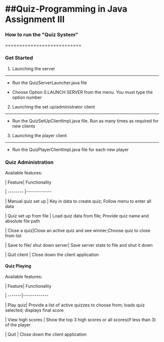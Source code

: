 ##Quiz-Programming in Java Assignment III
===========================
### How to run the "Quiz System"
===========================
### Get Started

 1. Launching the server
-------------------------------------------
 - Run the QuizServerLauncher.java file

 - Choose Option 0.LAUNCH SERVER from the menu. You must type the option number

2. Launching the set up/administrator client
----------------------------------------------
 - Run the QuizSetUpClientImpl.java file. Run as many times as required for new clients

3. Launching the player client
-------------------------------------------------------------------------
 - Run the QuizPlayerClientImpl.java file for each new player

### Quiz Administration

Available features:

| Feature| Functionality

| -------- |-------------

| Manual quiz set up | Key in data to create quiz; Follow menu to enter all data

| Quiz set up from file | Load quiz data from file; Provide quiz name and absolute file path

| Close a quiz|Close an active quiz and see winner;Choose quiz to close from list

| Save to file/ shut down server| Save server state to file and shut it down

| Quit client | Close down the client application


#### Quiz Playing

Available features:

| Feature| Functionality

| -------|-------------

| Play quiz| Provide a list of active quizzes to choose from; loads quiz selected; displays final score

| View high scores | Show the top 3 high scores or all scores(if less than 3) of the player

| Quit | Close down the client application
